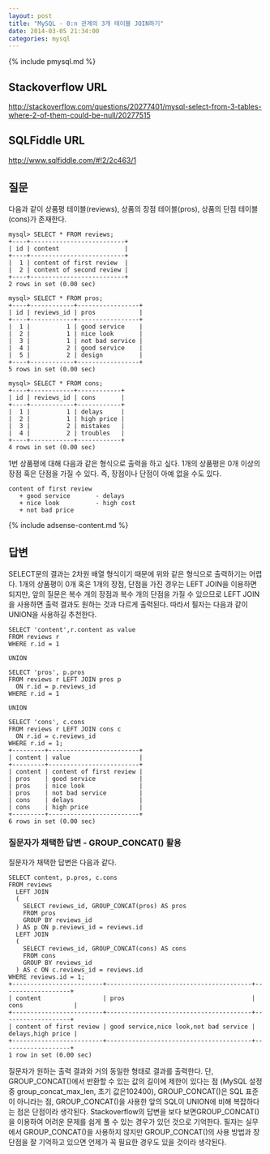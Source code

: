 ```yaml
---
layout: post
title: "MySQL - 0:n 관계의 3개 테이블 JOIN하기"
date: 2014-03-05 21:34:00
categories: mysql
---
```


{% include pmysql.md %}

## Stackoverflow URL

http://stackoverflow.com/questions/20277401/mysql-select-from-3-tables-where-2-of-them-could-be-null/20277515

## SQLFiddle URL

http://www.sqlfiddle.com/#!2/2c463/1

## 질문

다음과 같이 상품평 테이블(reviews), 상품의 장점 테이블(pros), 상품의 단점 테이블(cons)가 존재한다.

    mysql> SELECT * FROM reviews;
    +----+--------------------------+
    | id | content                  |
    +----+--------------------------+
    |  1 | content of first review  |
    |  2 | content of second review |
    +----+--------------------------+
    2 rows in set (0.00 sec)
 
    mysql> SELECT * FROM pros;
    +----+------------+-----------------+
    | id | reviews_id | pros            |
    +----+------------+-----------------+
    |  1 |          1 | good service    |
    |  2 |          1 | nice look       |
    |  3 |          1 | not bad service |
    |  4 |          2 | good service    |
    |  5 |          2 | design          |
    +----+------------+-----------------+
    5 rows in set (0.00 sec)
 
    mysql> SELECT * FROM cons;
    +----+------------+------------+
    | id | reviews_id | cons       |
    +----+------------+------------+
    |  1 |          1 | delays     |
    |  2 |          1 | high price |
    |  3 |          2 | mistakes   |
    |  4 |          2 | troubles   |
    +----+------------+------------+
    4 rows in set (0.00 sec)

1번 상품평에 대해 다음과 같은 형식으로 출력을 하고 싶다. 1개의 상품평은 0개 이상의 장점 혹은 단점을 가질 수 있다. 즉, 장점이나 단점이 아예 없을 수도 있다.

    content of first review
       + good service       - delays
       + nice look          - high cost
       + not bad price

{% include adsense-content.md %}

## 답변

SELECT문의 결과는 2차원 배열 형식이기 때문에 위와 같은 형식으로 출력하기는 어렵다. 1개의 상품평이 0개 혹은 1개의 장점, 단점을 가진 경우는 LEFT JOIN을 이용하면 되지만, 앞의 질문은 복수 개의 장점과 복수 개의 단점을 가질 수 있으므로 LEFT JOIN을 사용하면 출력 결과도 원하는 것과 다르게 출력된다. 따라서 필자는 다음과 같이 UNION을 사용하길 추천한다.

    SELECT 'content',r.content as value
    FROM reviews r
    WHERE r.id = 1
     
    UNION
     
    SELECT 'pros', p.pros
    FROM reviews r LEFT JOIN pros p
      ON r.id = p.reviews_id
    WHERE r.id = 1
     
    UNION
     
    SELECT 'cons', c.cons
    FROM reviews r LEFT JOIN cons c
      ON r.id = c.reviews_id
    WHERE r.id = 1;
    +---------+-------------------------+
    | content | value                   |
    +---------+-------------------------+
    | content | content of first review |
    | pros    | good service            |
    | pros    | nice look               |
    | pros    | not bad service         |
    | cons    | delays                  |
    | cons    | high price              |
    +---------+-------------------------+
    6 rows in set (0.00 sec)

### 질문자가 채택한 답변 - GROUP_CONCAT() 활용

질문자가 채택한 답변은 다음과 같다.

    SELECT content, p.pros, c.cons
    FROM reviews
      LEFT JOIN
      (
        SELECT reviews_id, GROUP_CONCAT(pros) AS pros
        FROM pros
        GROUP BY reviews_id
      ) AS p ON p.reviews_id = reviews.id
      LEFT JOIN
      (
        SELECT reviews_id, GROUP_CONCAT(cons) AS cons
        FROM cons
        GROUP BY reviews_id
      ) AS c ON c.reviews_id = reviews.id
    WHERE reviews.id = 1;
    +-------------------------+----------------------------------------+-------------------+
    | content                 | pros                                   | cons              |
    +-------------------------+----------------------------------------+-------------------+
    | content of first review | good service,nice look,not bad service | delays,high price |
    +-------------------------+----------------------------------------+-------------------+
    1 row in set (0.00 sec)

질문자가 원하는 출력 결과와 거의 동일한 형태로 결과를 출력한다. 단, GROUP_CONCAT()에서 반환할 수 있는 값의 길이에 제한이 있다는 점 (MySQL 설정 중 group_concat_max_len, 초기 값은102400), GROUP_CONCAT()은 SQL 표준이 아니라는 점, GROUP_CONCAT()을 사용한 앞의 SQL이 UNION에 비해 복잡하다는 점은 단점이라 생각된다. Stackoverflow의 답변을 보다 보면GROUP_CONCAT()을 이용하여 어려운 문제를 쉽게 풀 수 있는 경우가 있던 것으로 기억한다. 필자는 실무에서 GROUP_CONCAT()을 사용하지 않지만 GROUP_CONCAT()의 사용 방법과 장단점을 잘 기억하고 있으면 언제가 꼭 필요한 경우도 있을 것이라 생각된다.

